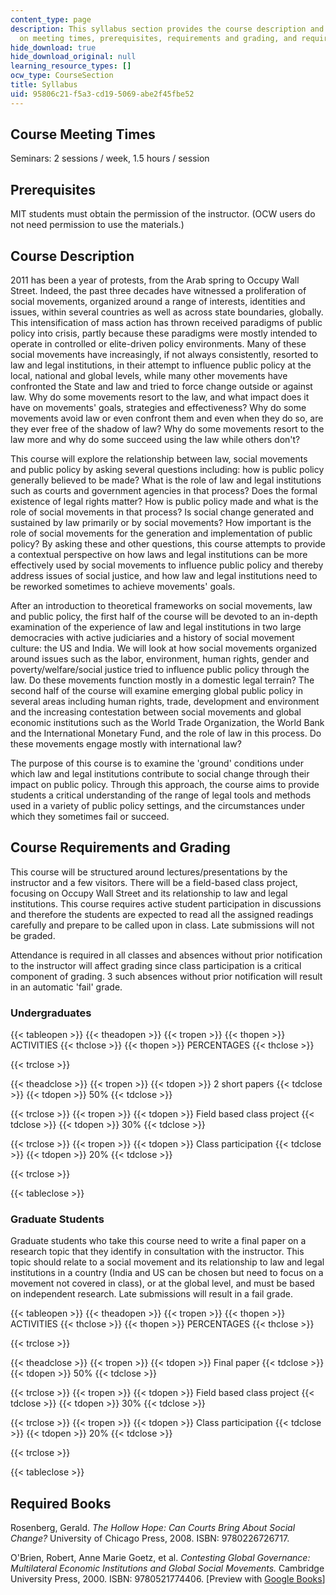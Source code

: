 ```yaml
---
content_type: page
description: This syllabus section provides the course description and information
  on meeting times, prerequisites, requirements and grading, and required books.
hide_download: true
hide_download_original: null
learning_resource_types: []
ocw_type: CourseSection
title: Syllabus
uid: 95806c21-f5a3-cd19-5069-abe2f45fbe52
---
```


Course Meeting Times
--------------------

Seminars: 2 sessions / week, 1.5 hours / session

Prerequisites
-------------

MIT students must obtain the permission of the instructor. (OCW users do not need permission to use the materials.)

Course Description
------------------

2011 has been a year of protests, from the Arab spring to Occupy Wall Street. Indeed, the past three decades have witnessed a proliferation of social movements, organized around a range of interests, identities and issues, within several countries as well as across state boundaries, globally. This intensification of mass action has thrown received paradigms of public policy into crisis, partly because these paradigms were mostly intended to operate in controlled or elite-driven policy environments. Many of these social movements have increasingly, if not always consistently, resorted to law and legal institutions, in their attempt to influence public policy at the local, national and global levels, while many other movements have confronted the State and law and tried to force change outside or against law. Why do some movements resort to the law, and what impact does it have on movements' goals, strategies and effectiveness? Why do some movements avoid law or even confront them and even when they do so, are they ever free of the shadow of law? Why do some movements resort to the law more and why do some succeed using the law while others don't?

This course will explore the relationship between law, social movements and public policy by asking several questions including: how is public policy generally believed to be made? What is the role of law and legal institutions such as courts and government agencies in that process? Does the formal existence of legal rights matter? How is public policy made and what is the role of social movements in that process? Is social change generated and sustained by law primarily or by social movements? How important is the role of social movements for the generation and implementation of public policy? By asking these and other questions, this course attempts to provide a contextual perspective on how laws and legal institutions can be more effectively used by social movements to influence public policy and thereby address issues of social justice, and how law and legal institutions need to be reworked sometimes to achieve movements' goals.

After an introduction to theoretical frameworks on social movements, law and public policy, the first half of the course will be devoted to an in-depth examination of the experience of law and legal institutions in two large democracies with active judiciaries and a history of social movement culture: the US and India. We will look at how social movements organized around issues such as the labor, environment, human rights, gender and poverty/welfare/social justice tried to influence public policy through the law. Do these movements function mostly in a domestic legal terrain? The second half of the course will examine emerging global public policy in several areas including human rights, trade, development and environment and the increasing contestation between social movements and global economic institutions such as the World Trade Organization, the World Bank and the International Monetary Fund, and the role of law in this process. Do these movements engage mostly with international law?

The purpose of this course is to examine the 'ground' conditions under which law and legal institutions contribute to social change through their impact on public policy. Through this approach, the course aims to provide students a critical understanding of the range of legal tools and methods used in a variety of public policy settings, and the circumstances under which they sometimes fail or succeed.

Course Requirements and Grading
-------------------------------

This course will be structured around lectures/presentations by the instructor and a few visitors. There will be a field-based class project, focusing on Occupy Wall Street and its relationship to law and legal institutions. This course requires active student participation in discussions and therefore the students are expected to read all the assigned readings carefully and prepare to be called upon in class. Late submissions will not be graded.

Attendance is required in all classes and absences without prior notification to the instructor will affect grading since class participation is a critical component of grading. 3 such absences without prior notification will result in an automatic 'fail' grade.

### Undergraduates

{{< tableopen >}}
{{< theadopen >}}
{{< tropen >}}
{{< thopen >}}
ACTIVITIES
{{< thclose >}}
{{< thopen >}}
PERCENTAGES
{{< thclose >}}

{{< trclose >}}

{{< theadclose >}}
{{< tropen >}}
{{< tdopen >}}
2 short papers
{{< tdclose >}}
{{< tdopen >}}
50%
{{< tdclose >}}

{{< trclose >}}
{{< tropen >}}
{{< tdopen >}}
Field based class project
{{< tdclose >}}
{{< tdopen >}}
30%
{{< tdclose >}}

{{< trclose >}}
{{< tropen >}}
{{< tdopen >}}
Class participation
{{< tdclose >}}
{{< tdopen >}}
20%
{{< tdclose >}}

{{< trclose >}}

{{< tableclose >}}

### Graduate Students

Graduate students who take this course need to write a final paper on a research topic that they identify in consultation with the instructor. This topic should relate to a social movement and its relationship to law and legal institutions in a country (India and US can be chosen but need to focus on a movement not covered in class), or at the global level, and must be based on independent research. Late submissions will result in a fail grade.

{{< tableopen >}}
{{< theadopen >}}
{{< tropen >}}
{{< thopen >}}
ACTIVITIES
{{< thclose >}}
{{< thopen >}}
PERCENTAGES
{{< thclose >}}

{{< trclose >}}

{{< theadclose >}}
{{< tropen >}}
{{< tdopen >}}
Final paper
{{< tdclose >}}
{{< tdopen >}}
50%
{{< tdclose >}}

{{< trclose >}}
{{< tropen >}}
{{< tdopen >}}
Field based class project
{{< tdclose >}}
{{< tdopen >}}
30%
{{< tdclose >}}

{{< trclose >}}
{{< tropen >}}
{{< tdopen >}}
Class participation
{{< tdclose >}}
{{< tdopen >}}
20%
{{< tdclose >}}

{{< trclose >}}

{{< tableclose >}}

Required Books
--------------

Rosenberg, Gerald. _The Hollow Hope: Can Courts Bring About Social Change?_ University of Chicago Press, 2008. ISBN: 9780226726717.

O'Brien, Robert, Anne Marie Goetz, et al. _Contesting Global Governance: Multilateral Economic Institutions and Global Social Movements._ Cambridge University Press, 2000. ISBN: 9780521774406. \[Preview with [Google Books](http://books.google.com/books?id=2VD2PSvEdYsC&printsec=frontcover)\]